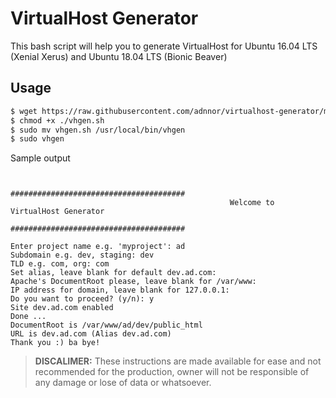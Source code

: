 # VirtualHost Generator

This bash script will help you to generate VirtualHost for Ubuntu 16.04 LTS (Xenial Xerus) and Ubuntu 18.04 LTS (Bionic Beaver)

## Usage
```bash
$ wget https://raw.githubusercontent.com/adnnor/virtualhost-generator/master/vhgen.sh
$ chmod +x ./vhgen.sh
$ sudo mv vhgen.sh /usr/local/bin/vhgen
$ sudo vhgen
```
Sample output
```text

                                             #######################################
                                                 Welcome to VirtualHost Generator
                                             #######################################

Enter project name e.g. 'myproject': ad
Subdomain e.g. dev, staging: dev
TLD e.g. com, org: com
Set alias, leave blank for default dev.ad.com: 
Apache's DocumentRoot please, leave blank for /var/www: 
IP address for domain, leave blank for 127.0.0.1: 
Do you want to proceed? (y/n): y
Site dev.ad.com enabled
Done ...
DocumentRoot is /var/www/ad/dev/public_html
URL is dev.ad.com (Alias dev.ad.com)
Thank you :) ba bye!
```

> **DISCALIMER:** These instructions are made available for ease and not recommended for the production, owner will not be responsible of any damage or lose of data or whatsoever.
